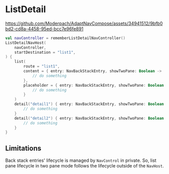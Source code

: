 # ListDetail

https://github.com/Moderpach/AdaptNavCompose/assets/34941512/9bfb0bd2-cd8a-4458-95ed-bcc7e96fe891

```kotlin
val navController = rememberListDetailNavController()
ListDetailNavHost(
    navController,
    startDestination = "list1",
) {
    list(
        route = "list1",
        content = { entry: NavBackStackEntry, showTwoPane: Boolean ->
            // do something
        },
        placeholder = { entry: NavBackStackEntry, showTwoPane: Boolean ->
            // do something
        }
    )
    detail("detail1") { entry: NavBackStackEntry, showTwoPane: Boolean ->
        // do something
    }
    detail("detail2") { entry: NavBackStackEntry, showTwoPane: Boolean ->
        // do something
    }
}
```

## Limitations

Back stack entries' lifecycle is managed by `NavControl` in private. So, list pane lifecycle in two pane mode follows the lifecycle outside of the `NavHost`.
